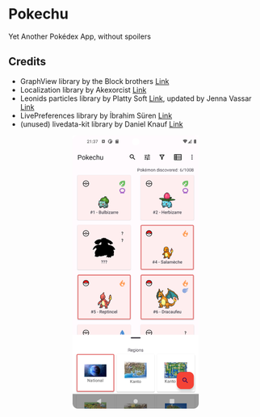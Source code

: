 # Pokechu

Yet Another Pokédex App, without spoilers

## Credits
- GraphView library by the Block brothers [Link][graphview]
- Localization library by Akexorcist [Link][localization]
- Leonids particles library by Platty Soft [Link][particles], updated by Jenna Vassar [Link][particles_update]
- LivePreferences library by İbrahim Süren [Link][livepreferences]
- (unused) livedata-kit library by Daniel Knauf [Link][livedata]

[graphview]: https://github.com/oss-bandb/GraphView
[localization]: https://github.com/akexorcist/Localization
[particles]: https://github.com/plattysoft/Leonids
[particles_update]: https://github.com/bigcartel/leonids-android
[livepreferences]: https://github.com/ibrahimsn98/live-preferences
[livedata]: https://github.com/DanielKnauf/livedata-kit

<p align="center"> 
    <img src="screenshot.png" width="250">
</p>
